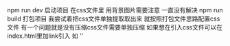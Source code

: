 
npm run dev 启动项目  在css文件里 用背景图片需要注意 一直没有解决
npm run build 打包项目  我尝试着把css文件单独提取取出来 就按照打包文件思路配置css文件 
                           有一个问题就是没有压缩css文件需要单独压缩  如果想在引入css文件可以在index.html里加link引入 
                           如 '<link rel="stylesheet" type="text/css" href="css/index.css"/>'

